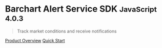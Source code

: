 # Barchart Alert Service SDK <small>JavaScript 4.0.3</small>

> Track market conditions and receive notifications

[Product Overview](/content/product_overview)
[Quick Start](/content/quick_start)